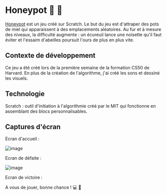 # Honeypot :bear: :honeybee:

[Honeypot](https://scratch.mit.edu/projects/832012341) est un jeu créé sur Scratch. 
Le but du jeu est d'attraper des pots de miel qui apparaissent à des emplacements aléatoires. Au fur et à mesure des niveaux, la difficulté augmente : un écureuil lance une noisette qu'il faut éviter et l'essaim d'abeilles poursuit l'ours de plus en plus vite. 

## Contexte de développement
Ce jeu a été créé lors de la première semaine de la formation CS50 de Harvard. En plus de la création de l'algorithme, j'ai créé les sons et dessiné les visuels.

## Technologie
Scratch : outil d'initiation à l'algorithmie créé par le MIT qui fonctionne en assemblant des blocs personnalisables.

## Captures d'écran

Ecran d'accueil :

![image](https://user-images.githubusercontent.com/118806790/230459491-0576c86e-c444-4592-b3b4-e890a41e8031.png)

Ecran de défaite :

![image](https://user-images.githubusercontent.com/118806790/230459791-298d2873-b344-46a2-960b-efd6d1aa821c.png)

Ecran de victoire : 

A vous de jouer, bonne chance ! :computer: :raised_hands:



